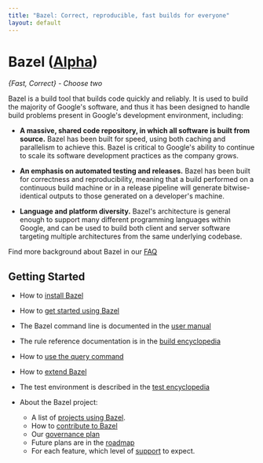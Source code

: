 ```yaml
---
title: "Bazel: Correct, reproducible, fast builds for everyone"
layout: default
---
```


# Bazel ([Alpha](roadmap.html#alpha))

*{Fast, Correct} - Choose two*

Bazel is a build tool that builds code quickly and reliably. It is used to build
the majority of Google's software, and thus it has been designed to handle
build problems present in Google's development environment, including:

* **A massive, shared code repository, in which all software is built from
source.** Bazel has been built for speed, using both caching and parallelism
to achieve this. Bazel is critical to Google's ability to continue
to scale its software development practices as the company grows.

* **An emphasis on automated testing and releases.** Bazel has
been built for correctness and reproducibility, meaning that a build performed
on a continuous build machine or in a release pipeline will generate
bitwise-identical outputs to those generated on a developer's machine.

* **Language and platform diversity.** Bazel's architecture is general enough to
support many different programming languages within Google, and can be
used to build both client and server software targeting multiple
architectures from the same underlying codebase.

Find more background about Bazel in our [FAQ](FAQ.html)

## Getting Started

  * How to [install Bazel](docs/install.html)
  * How to [get started using Bazel](docs/getting-started.html)
  * The Bazel command line is documented in the  [user manual](docs/bazel-user-manual.html)
  * The rule reference documentation is in the [build encyclopedia](docs/build-encyclopedia.html)
  * How to [use the query command](docs/query.html)
  * How to [extend Bazel](docs/skylark/index.html)
  * The test environment is described in the [test encyclopedia](docs/test-encyclopedia.html)

* About the Bazel project:

  * A list of [projects using Bazel](users.html).
  * How to [contribute to Bazel](contributing.html)
  * Our [governance plan](governance.html)
  * Future plans are in the [roadmap](roadmap.html)
  * For each feature, which level of [support](support.html) to expect.
